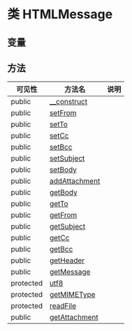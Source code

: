 #  类 HTMLMessage




## 变量


## 方法


| 可见性 | 方法名 | 说明 |
|--------|-------|------|
| public|[__construct](HTMLMessage/__construct.md) |  |
| public|[setFrom](HTMLMessage/setFrom.md) |  |
| public|[setTo](HTMLMessage/setTo.md) |  |
| public|[setCc](HTMLMessage/setCc.md) |  |
| public|[setBcc](HTMLMessage/setBcc.md) |  |
| public|[setSubject](HTMLMessage/setSubject.md) |  |
| public|[setBody](HTMLMessage/setBody.md) |  |
| public|[addAttachment](HTMLMessage/addAttachment.md) |  |
| public|[getBody](HTMLMessage/getBody.md) |  |
| public|[getTo](HTMLMessage/getTo.md) |  |
| public|[getFrom](HTMLMessage/getFrom.md) |  |
| public|[getSubject](HTMLMessage/getSubject.md) |  |
| public|[getCc](HTMLMessage/getCc.md) |  |
| public|[getBcc](HTMLMessage/getBcc.md) |  |
| public|[getHeader](HTMLMessage/getHeader.md) |  |
| public|[getMessage](HTMLMessage/getMessage.md) |  |
| protected|[utf8](HTMLMessage/utf8.md) |  |
| protected|[getMIMEType](HTMLMessage/getMIMEType.md) |  |
| protected|[readFile](HTMLMessage/readFile.md) |  |
| public|[getAttachment](HTMLMessage/getAttachment.md) |  |
